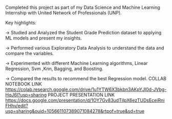 Completed this project as part of my Data Science and Machine Learning Internship with United Network of Professionals (UNP).

Key highlights:

-> Studied and Analyzed the Student Grade Prediction dataset to applying ML models and present my insights.

-> Performed various Exploratory Data Analysis to understand the data and compare the variables.

-> Experimented with different Machine Learning algorithms, Linear Regression, Svm ,Knn, Bagging, and Boosting.

-> Compared the results to recommend the best Regression model.
  COLLAB NOTEBOOK LINK
  https://colab.research.google.com/drive/1u1YTW6X3bkbn3AKpYJI0d-JVbg-HqJ6l?usp=sharing
  PROJECT PRESENTATION LINK
  https://docs.google.com/presentation/d/1OY7Gv83udTiIpX6ezTUDsEceiRniFHhv/edit?usp=sharing&ouid=105661107389071084278&rtpof=true&sd=true
